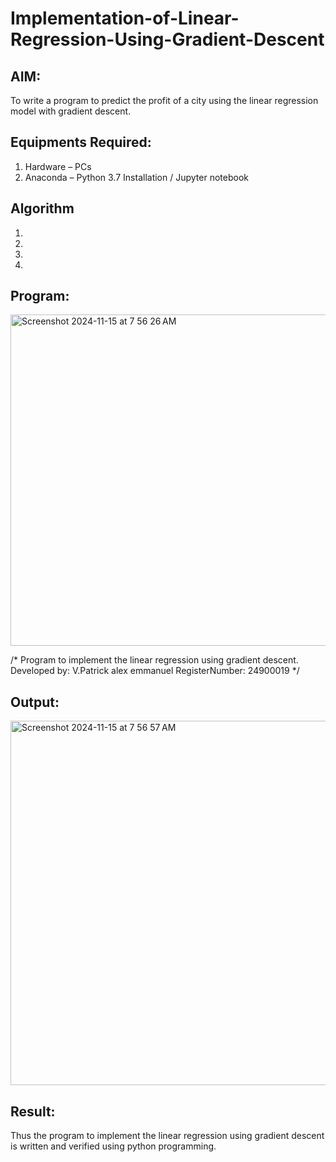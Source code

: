 # Implementation-of-Linear-Regression-Using-Gradient-Descent

## AIM:
To write a program to predict the profit of a city using the linear regression model with gradient descent.

## Equipments Required:
1. Hardware – PCs
2. Anaconda – Python 3.7 Installation / Jupyter notebook

## Algorithm
1. 
2. 
3. 
4. 

## Program:
<img width="530" alt="Screenshot 2024-11-15 at 7 56 26 AM" src="https://github.com/user-attachments/assets/5359438e-e536-459b-9d5c-be728b54c472">

/*
Program to implement the linear regression using gradient descent.
Developed by: V.Patrick alex emmanuel
RegisterNumber: 24900019
*/


## Output:
<img width="583" alt="Screenshot 2024-11-15 at 7 56 57 AM" src="https://github.com/user-attachments/assets/f09c51bd-a5c0-44c3-8d09-5d787513ebc6">



## Result:
Thus the program to implement the linear regression using gradient descent is written and verified using python programming.
